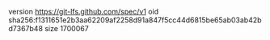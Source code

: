 version https://git-lfs.github.com/spec/v1
oid sha256:f1311651e2b3aa62209af2258d91a847f5cc44d6815be65ab03ab42bd7367b48
size 1700067
